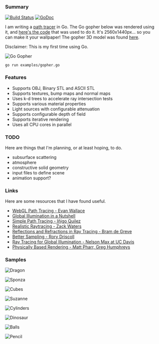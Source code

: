 ### Summary

[![Build Status](https://travis-ci.org/fogleman/pt.png)](https://travis-ci.org/fogleman/pt) [![GoDoc](https://godoc.org/github.com/fogleman/pt/pt?status.svg)](https://godoc.org/github.com/fogleman/pt/pt)

I am writing a [path tracer](http://en.wikipedia.org/wiki/Path_tracing) in Go. The Go gopher below was rendered using it, and [here's the code](https://github.com/fogleman/pt/blob/master/examples/gopher.go) that was used to do it. It's 2560x1440px... so you can make it your wallpaper! The gopher 3D model was found [here](https://github.com/golang-samples/gopher-3d).

Disclaimer: This is my first time using Go.

![Go Gopher](http://i.imgur.com/buSF7m5.png)

    go run examples/gopher.go

### Features

* Supports OBJ, Binary STL and ASCII STL
* Supports textures, bump maps and normal maps
* Uses k-d trees to accelerate ray intersection tests
* Supports various material properties
* Light sources with configurable attenuation
* Supports configurable depth of field
* Supports iterative rendering
* Uses all CPU cores in parallel

### TODO

Here are things that I'm planning, or at least hoping, to do.

* subsurface scattering
* atmosphere
* constructive solid geometry
* input files to define scene
* animation support?

### Links

Here are some resources that I have found useful.

* [WebGL Path Tracing - Evan Wallace](http://madebyevan.com/webgl-path-tracing/)
* [Global Illumination in a Nutshell](http://www.thepolygoners.com/tutorials/GIIntro/GIIntro.htm)
* [Simple Path Tracing - Iñigo Quilez](http://www.iquilezles.org/www/articles/simplepathtracing/simplepathtracing.htm)
* [Realistic Raytracing - Zack Waters](http://web.cs.wpi.edu/~emmanuel/courses/cs563/write_ups/zackw/realistic_raytracing.html)
* [Reflections and Refractions in Ray Tracing - Bram de Greve](http://graphics.stanford.edu/courses/cs148-10-summer/docs/2006--degreve--reflection_refraction.pdf)
* [Better Sampling - Rory Driscoll](http://www.rorydriscoll.com/2009/01/07/better-sampling/)
* [Ray Tracing for Global Illumination - Nelson Max at UC Davis](https://www.youtube.com/playlist?list=PLslgisHe5tBPckSYyKoU3jEA4bqiFmNBJ)
* [Physically Based Rendering - Matt Pharr, Greg Humphreys](http://www.amazon.com/Physically-Based-Rendering-Second-Edition/dp/0123750792)

### Samples

![Dragon](http://i.imgur.com/woBoPFx.png)

![Sponza](http://i.imgur.com/wjNZJPT.png)

![Cubes](http://i.imgur.com/Ypn3WCI.png)

![Suzanne](http://i.imgur.com/eI5yLu7.png)

![Cylinders](http://i.imgur.com/yVeil5G.png)

![Dinosaur](http://i.imgur.com/fx8Cgvy.png)

![Balls](http://i.imgur.com/2PNvTgE.png)

![Pencil](http://i.imgur.com/m6drd9s.png)
